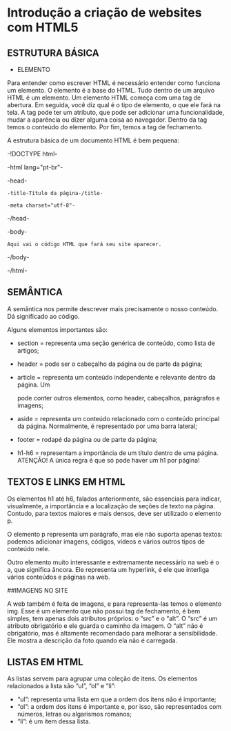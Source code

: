 # Introdução a criação de websites com HTML5

## ESTRUTURA BÁSICA

 - ELEMENTO
 
Para entender como escrever HTML é necessário entender como funciona um elemento. 
O elemento é a base do HTML. Tudo dentro de um arquivo HTML é um elemento. 
Um elemento HTML começa com uma tag de abertura. Em seguida, você diz qual é o tipo de elemento, o que ele fará na tela. 
A tag pode ter um atributo, que pode ser adicionar uma funcionalidade, mudar a aparência ou dizer alguma coisa ao navegador. 
Dentro da tag temos o conteúdo do elemento. Por fim, temos a tag de fechamento.

A estrutura básica de um documento HTML é bem pequena:

-!DOCTYPE html-

-html lang="pt-br"-

  -head-
  
    -title-Título da página-/title-
    
    -meta charset="utf-8"-
    
  -/head-
  
  -body-
  
    Aqui vai o código HTML que fará seu site aparecer.
    
  -/body-
  
-/html-


## SEMÂNTICA

A semântica nos permite descrever mais precisamente o nosso conteúdo. Dá significado ao código.

Alguns elementos importantes são:

 - section = representa uma seção genérica de conteúdo, como lista de artigos;

 - header = pode ser o cabeçalho da página ou de parte da página;

 - article = representa um conteúdo independente e relevante dentro da página. Um <article> pode conter outros elementos, como header, cabeçalhos, parágrafos e imagens;

 - aside = representa um conteúdo relacionado com o conteúdo principal da página. Normalmente, é representado por uma barra lateral;

 - footer = rodapé da página ou de parte da página;

 - h1-h6 = representam a importância de um título dentro de uma página.  ATENÇÃO! A única regra é que só pode haver um h1 por página!

## TEXTOS E LINKS EM HTML

Os elementos h1 até h6, falados anteriormente, são essenciais para indicar, visualmente, a importância e a localização de seções de texto na página. 
Contudo, para textos maiores e mais densos, deve ser utilizado o elemento p.

O elemento p representa um parágrafo, mas ele não suporta apenas textos: podemos adicionar imagens, códigos, vídeos e vários outros tipos de conteúdo nele.

Outro elemento muito interessante e extremamente necessário na web é o a, que significa âncora. 
Ele representa um hyperlink, é ele que interliga vários conteúdos e páginas na web. 

##IMAGENS NO SITE

A web também é feita de imagens, e para representa-las temos o elemento img. 
Esse é um elemento que não possui tag de fechamento, é bem simples, tem apenas dois atributos próprios: o “src” e o “alt”.
O “src” é um atributo obrigatório e ele guarda o caminho da imagem. 
O “alt” não é obrigatório, mas é altamente recomendado para melhorar a sensibilidade. Ele mostra a descrição da foto quando ela não é carregada.

## LISTAS EM HTML

As listas servem para agrupar uma coleção de itens. Os elementos relacionados a lista são “ul”, “ol” e “li”:

 - “ul”: representa uma lista em que a ordem dos itens não é importante;
 - “ol”: a ordem dos itens é importante e, por isso, são representados com números, letras ou algarismos romanos;
 - “li”: é um item dessa lista.
 
 
